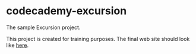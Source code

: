 # codecademy-excursion
The sample Excursion project.

This project is created for training purposes. The final web site should look like <a href="https://s3.amazonaws.com/codecademy-content/programs/freelance-one/excursion/mocks/excursion_redline.png">here</a>.

